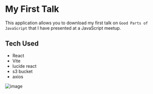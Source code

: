 # My First Talk

This application allows you to download my first talk on `Good Parts of JavaScript` that I  have presented at a JavaScript meetup.

## Tech Used

- React
- Vite
- lucide react
- s3 bucket
- axios

![image](https://github.com/user-attachments/assets/ebaa178b-7296-42da-a681-396fe653bb65)



